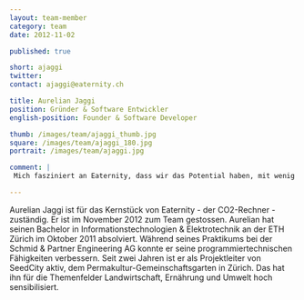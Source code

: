```yaml
---
layout: team-member
category: team
date: 2012-11-02

published: true

short: ajaggi
twitter: 
contact: ajaggi@eaternity.ch

title: Aurelian Jaggi
position: Gründer & Software Entwickler
english-position: Founder & Software Developer

thumb: /images/team/ajaggi_thumb.jpg
square: /images/team/ajaggi_180.jpg
portrait: /images/team/ajaggi.jpg

comment: |
 Mich fasziniert an Eaternity, dass wir das Potential haben, mit wenig Aufwand viel zu verändern. Eine öffentliche CO2-Datenbank kann auf der ganzen Welt benutzt werden und Positives bewirken. Dass gesundes und umweltverträgliches Essen nahe beieinander liegen, motiviert mich zusätzlich.

---
```


Aurelian Jaggi ist für das Kernstück von Eaternity - der CO2-Rechner - zuständig. Er ist im November 2012 zum Team gestossen.
Aurelian hat seinen Bachelor in Informationstechnologien & Elektrotechnik an der ETH Zürich im Oktober 2011 absolviert. Während seines 
Praktikums bei der Schmid & Partner Engineering AG konnte er seine programmiertechnischen Fähigkeiten verbessern. Seit zwei Jahren ist er als Projektleiter von SeedCity aktiv, dem Permakultur-Gemeinschaftsgarten in Zürich. Das hat ihn für die Themenfelder Landwirtschaft, Ernährung und Umwelt hoch sensibilisiert.
